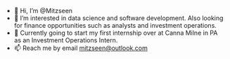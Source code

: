 - 👋 Hi, I’m @Mitzseen
- 👀 I’m interested in data science and software development. Also looking for finance opportunities such as analysts and investment operations.
- 🌱 Currently going to start my first internship over at Canna Milne in PA as an Investment Operations Intern. 
- 📫 Reach me by email mitzseen@outlook.com

<!---
Mitzseen/Mitzseen is a ✨ special ✨ repository because its `README.md` (this file) appears on your GitHub profile.
You can click the Preview link to take a look at your changes.
--->
